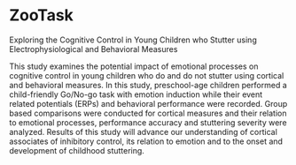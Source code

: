 # ZooTask
Exploring the Cognitive Control in Young Children who Stutter using Electrophysiological and Behavioral Measures

This study examines the potential impact of emotional processes on cognitive control in young children who do and do not stutter using cortical and behavioral measures. In this study, preschool-age children performed a child-friendly Go/No-go task with emotion induction while their event related potentials (ERPs) and behavioral performance were recorded. Group based comparisons were conducted for cortical measures and their relation to emotional processes, performance accuracy and stuttering severity were analyzed. Results of this study will advance our understanding of cortical associates of inhibitory control, its relation to emotion and to the onset and development of childhood stuttering.
